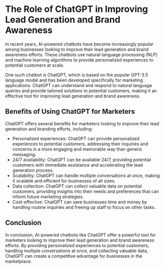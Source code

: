 The Role of ChatGPT in Improving Lead Generation and Brand Awareness
==================================================================================

In recent years, AI-powered chatbots have become increasingly popular among businesses looking to improve their lead generation and brand awareness efforts. These chatbots use natural language processing (NLP) and machine learning algorithms to provide personalized experiences to potential customers at scale.

One such chatbot is ChatGPT, which is based on the popular GPT-3.5 language model and has been developed specifically for marketing applications. ChatGPT can understand and respond to natural language queries and provide tailored solutions to potential customers, making it an effective tool for improving lead generation and brand awareness.

Benefits of Using ChatGPT for Marketers
---------------------------------------

ChatGPT offers several benefits for marketers looking to improve their lead generation and branding efforts, including:

* Personalized experiences: ChatGPT can provide personalized experiences to potential customers, addressing their inquiries and concerns in a more engaging and memorable way than generic messaging.
* 24/7 availability: ChatGPT can be available 24/7, providing potential customers with immediate assistance and accelerating the lead generation process.
* Scalability: ChatGPT can handle multiple conversations at once, making it scalable and efficient for businesses of all sizes.
* Data collection: ChatGPT can collect valuable data on potential customers, providing insights into their needs and preferences that can inform future marketing strategies.
* Cost-effective: ChatGPT can save businesses time and money by handling routine inquiries and freeing up staff to focus on other tasks.

Conclusion
----------

In conclusion, AI-powered chatbots like ChatGPT offer a powerful tool for marketers looking to improve their lead generation and brand awareness efforts. By providing personalized experiences to potential customers, handling multiple conversations at once, and collecting valuable data, ChatGPT can create a competitive advantage for businesses in the marketplace.
